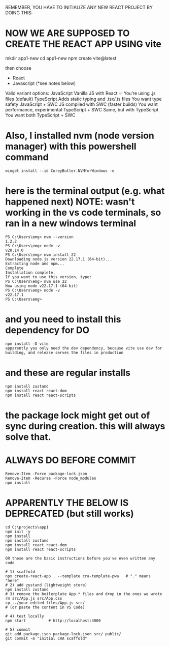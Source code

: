 REMEMBER, YOU HAVE TO INITIALIZE ANY NEW REACT PROJECT BY DOING THIS:

# NOW WE ARE SUPPOSED TO CREATE THE REACT APP USING vite
mkdir app1-new
cd app1-new
npm create vite@latest 

then choose
- React
- Javascript (*see notes below)

Valid variant options:
JavaScript          Vanilla JS with React	                ✅ You’re using .js files (default)
TypeScript          Adds static typing and .tsx/.ts files   You want type safety
JavaScript + SWC	JS compiled with SWC (faster builds)    You want performance, experimental
TypeScript + SWC	Same, but with TypeScript               You want both TypeScript + SWC


#   Also, I installed nvm (node version manager) with this powershell command
    winget install --id CoreyButler.NVMforWindows -e

#   here is the terminal output (e.g. what happened next) NOTE: wasn't working in the vs code terminals, so ran in a new windows terminal
    PS C:\Users\emg> nvm --version
    1.2.2
    PS C:\Users\emg> node -v
    v20.14.0
    PS C:\Users\emg> nvm install 22
    Downloading node.js version 22.17.1 (64-bit)...
    Extracting node and npm...
    Complete
    Installation complete.
    If you want to use this version, type:
    PS C:\Users\emg> nvm use 22
    Now using node v22.17.1 (64-bit)
    PS C:\Users\emg> node -v
    v22.17.1
    PS C:\Users\emg>
# and you need to install this dependency for DO
    npm install -D vite
    apparently you only need the dev dependency, because vite use dev for building, and release serves the files in production 
# and these are regular installs
    npm install zustand
    npm install react react-dom
    npm install react react-scripts


#   the package lock might get out of sync during creation. this will always solve that. 
#   ALWAYS DO BEFORE COMMIT
    Remove-Item -Force package-lock.json
    Remove-Item -Recurse -Force node_modules
    npm install

# APPARENTLY THE BELOW IS DEPRECATED (but still works)
    cd C:\projects\app1
    npm init -y
    npm install
    npm install zustand
    npm install react react-dom
    npm install react react-scripts

    OR these are the basic instructions before you've even written any code

    # 1) scaffold
    npx create-react-app . --template cra-template-pwa   # "." means "here"
    # 2) add zustand (lightweight store)
    npm install zustand
    # 3) remove the boilerplate App.* files and drop in the ones we wrote
    rm src/App.js src/App.css
    cp ../your-edited-files/App.js src/
    # (or paste the content in VS Code)

    # 4) test locally
    npm start          # http://localhost:3000

    # 5) commit
    git add package.json package-lock.json src/ public/
    git commit -m "initial CRA scaffold"


